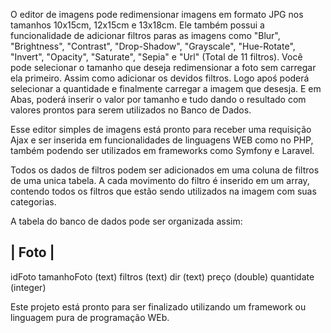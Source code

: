O editor de imagens pode redimensionar imagens em formato JPG nos tamanhos 10x15cm, 12x15cm e 13x18cm. Ele também possui a funcionalidade de adicionar filtros paras as imagens como "Blur", "Brightness", "Contrast", "Drop-Shadow", "Grayscale", "Hue-Rotate", "Invert", "Opacity", "Saturate", "Sepia" e "Url" (Total de 11 filtros). 
Você pode selecionar o tamanho que deseja redimensionar a foto sem carregar ela primeiro. Assim como adicionar os devidos filtros. Logo apoś poderá selecionar a quantidade e finalmente carregar a imagem que desesja.
E em Abas, poderá inserir o valor por tamanho e tudo dando o resultado com valores prontos para serem utilizados no Banco de Dados. 

Esse editor simples de imagens está pronto para receber uma requisição Ajax e ser inserida em funcionalidades de linguagens WEB como no PHP, também podendo ser utilizados em frameworks como Symfony e Laravel. 

Todos os dados de filtros podem ser adicionados em uma coluna de filtros de uma unica tabela. A cada movimento do filtro é inserido em um array, contendo todos os filtros que estão sendo utilizados na imagem com suas categorias.

A tabela do banco de dados pode ser organizada assim:


|  Foto  |
----------

idFoto
tamanhoFoto (text)
filtros (text)
dir (text)
preço (double)
quantidate (integer)


Este projeto está pronto para ser finalizado utilizando um framework ou linguagem pura de programação WEb.

